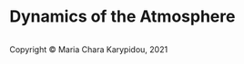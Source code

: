 # Dynamics of the Atmosphere

<footer>
<p style="float:left; width: 100%;">
Copyright © Maria Chara Karypidou, 2021
</p>
</footer>

